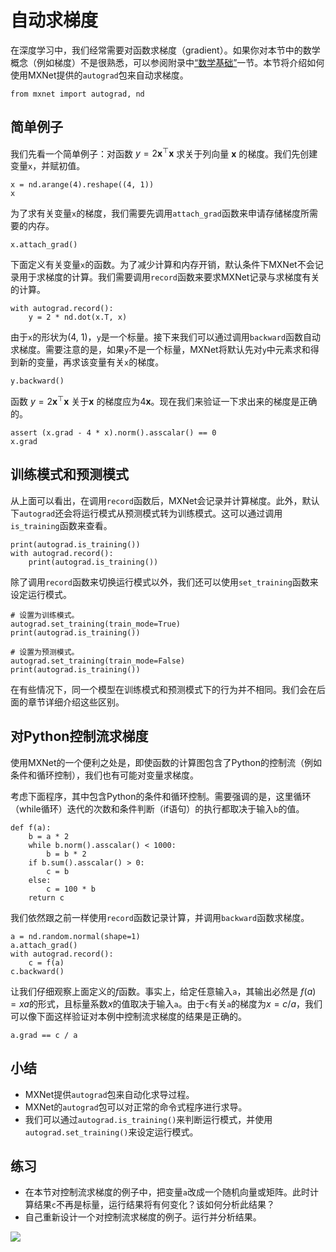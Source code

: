 # 自动求梯度

在深度学习中，我们经常需要对函数求梯度（gradient）。如果你对本节中的数学概念（例如梯度）不是很熟悉，可以参阅附录中[“数学基础”](../chapter_appendix/math.md)一节。本节将介绍如何使用MXNet提供的`autograd`包来自动求梯度。

```{.python .input  n=2}
from mxnet import autograd, nd
```

## 简单例子

我们先看一个简单例子：对函数 $y = 2\boldsymbol{x}^{\top}\boldsymbol{x}$ 求关于列向量 $\boldsymbol{x}$ 的梯度。我们先创建变量`x`，并赋初值。

```{.python .input}
x = nd.arange(4).reshape((4, 1))
x
```

为了求有关变量`x`的梯度，我们需要先调用`attach_grad`函数来申请存储梯度所需要的内存。

```{.python .input}
x.attach_grad()
```

下面定义有关变量`x`的函数。为了减少计算和内存开销，默认条件下MXNet不会记录用于求梯度的计算。我们需要调用`record`函数来要求MXNet记录与求梯度有关的计算。

```{.python .input}
with autograd.record():
    y = 2 * nd.dot(x.T, x)
```

由于`x`的形状为(4, 1)，`y`是一个标量。接下来我们可以通过调用`backward`函数自动求梯度。需要注意的是，如果`y`不是一个标量，MXNet将默认先对`y`中元素求和得到新的变量，再求该变量有关`x`的梯度。

```{.python .input}
y.backward()
```

函数 $y = 2\boldsymbol{x}^{\top}\boldsymbol{x}$ 关于$\boldsymbol{x}$ 的梯度应为$4\boldsymbol{x}$。现在我们来验证一下求出来的梯度是正确的。

```{.python .input}
assert (x.grad - 4 * x).norm().asscalar() == 0
x.grad
```

## 训练模式和预测模式

从上面可以看出，在调用`record`函数后，MXNet会记录并计算梯度。此外，默认下`autograd`还会将运行模式从预测模式转为训练模式。这可以通过调用`is_training`函数来查看。

```{.python .input}
print(autograd.is_training())
with autograd.record():
    print(autograd.is_training())
```

除了调用`record`函数来切换运行模式以外，我们还可以使用`set_training`函数来设定运行模式。

```{.python .input}
# 设置为训练模式。
autograd.set_training(train_mode=True)
print(autograd.is_training())

# 设置为预测模式。
autograd.set_training(train_mode=False)
print(autograd.is_training())
```

在有些情况下，同一个模型在训练模式和预测模式下的行为并不相同。我们会在后面的章节详细介绍这些区别。


## 对Python控制流求梯度

使用MXNet的一个便利之处是，即使函数的计算图包含了Python的控制流（例如条件和循环控制），我们也有可能对变量求梯度。

考虑下面程序，其中包含Python的条件和循环控制。需要强调的是，这里循环（while循环）迭代的次数和条件判断（if语句）的执行都取决于输入`b`的值。

```{.python .input  n=3}
def f(a):
    b = a * 2
    while b.norm().asscalar() < 1000:
        b = b * 2
    if b.sum().asscalar() > 0:
        c = b
    else:
        c = 100 * b
    return c
```

我们依然跟之前一样使用`record`函数记录计算，并调用`backward`函数求梯度。

```{.python .input  n=5}
a = nd.random.normal(shape=1)
a.attach_grad()
with autograd.record():
    c = f(a)
c.backward()
```

让我们仔细观察上面定义的$f$函数。事实上，给定任意输入`a`，其输出必然是 $f(a)= xa$的形式，且标量系数$x$的值取决于输入`a`。由于`c`有关`a`的梯度为$x =  c / a$，我们可以像下面这样验证对本例中控制流求梯度的结果是正确的。

```{.python .input  n=8}
a.grad == c / a
```

## 小结

* MXNet提供`autograd`包来自动化求导过程。
* MXNet的`autograd`包可以对正常的命令式程序进行求导。
* 我们可以通过`autograd.is_training()`来判断运行模式，并使用`autograd.set_training()`来设定运行模式。

## 练习

* 在本节对控制流求梯度的例子中，把变量`a`改成一个随机向量或矩阵。此时计算结果`c`不再是标量，运行结果将有何变化？该如何分析此结果？
* 自己重新设计一个对控制流求梯度的例子。运行并分析结果。




![](../img/qr_autograd.svg)
